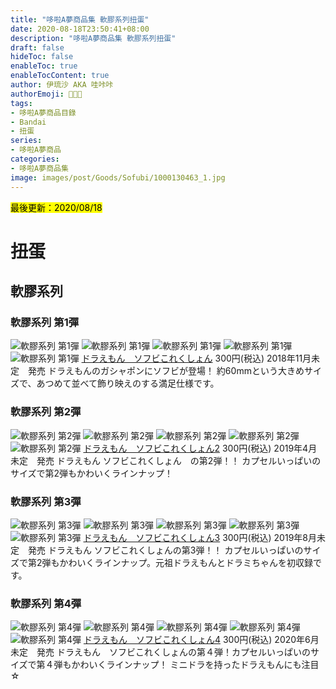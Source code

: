 ```yaml
---
title: "哆啦A夢商品集 軟膠系列扭蛋"
date: 2020-08-18T23:50:41+08:00
description: "哆啦A夢商品集 軟膠系列扭蛋"
draft: false
hideToc: false
enableToc: true
enableTocContent: true
author: 伊琉沙 AKA 哇咔咔
authorEmoji: 👩🏿‍🚀
tags: 
- 哆啦A夢商品目錄
- Bandai
- 扭蛋
series:
- 哆啦A夢商品
categories:
- 哆啦A夢商品集
image: images/post/Goods/Sofubi/1000130463_1.jpg
---
```

<mark>最後更新：2020/08/18</mark>

# 扭蛋
## 軟膠系列
### 軟膠系列 第1彈
![軟膠系列 第1彈](/images/post/Goods/Sofubi/1000130463_1.jpg)
![軟膠系列 第1彈](/images/post/Goods/Sofubi/1000130463_2.jpg)
![軟膠系列 第1彈](/images/post/Goods/Sofubi/1000130463_3.jpg)
![軟膠系列 第1彈](/images/post/Goods/Sofubi/1000130463_4.jpg)
![軟膠系列 第1彈](/images/post/Goods/Sofubi/1000130463_5.jpg)
[ドラえもん　ソフビこれくしょん](https://www.bandai.co.jp/catalog/item.php?jan_cd=4549660327110000)
300円(税込)
2018年11月未定　発売
ドラえもんのガシャポンにソフビが登場！
約60mmという大きめサイズで、あつめて並べて飾り映えのする満足仕様です。

### 軟膠系列 第2彈
![軟膠系列 第2彈](/images/post/Goods/Sofubi/1000134503_1.jpg)
![軟膠系列 第2彈](/images/post/Goods/Sofubi/1000134503_2.jpg)
![軟膠系列 第2彈](/images/post/Goods/Sofubi/1000134503_3.jpg)
![軟膠系列 第2彈](/images/post/Goods/Sofubi/1000134503_4.jpg)
![軟膠系列 第2彈](/images/post/Goods/Sofubi/1000134503_5.jpg)
[ドラえもん　ソフビこれくしょん2](https://www.bandai.co.jp/catalog/item.php?jan_cd=4549660362395000)
300円(税込)
2019年4月未定　発売
ドラえもん ソフビこれくしょん　の第2弾！！ カプセルいっぱいのサイズで第2弾もかわいくラインナップ！

### 軟膠系列 第3彈
![軟膠系列 第3彈](/images/post/Goods/Sofubi/1000137888_1.jpg)
![軟膠系列 第3彈](/images/post/Goods/Sofubi/1000137888_2.jpg)
![軟膠系列 第3彈](/images/post/Goods/Sofubi/1000137888_3.jpg)
![軟膠系列 第3彈](/images/post/Goods/Sofubi/1000137888_4.jpg)
![軟膠系列 第3彈](/images/post/Goods/Sofubi/1000137888_5.jpg)
[ドラえもん　ソフビこれくしょん3](https://www.bandai.co.jp/catalog/item.php?jan_cd=4549660397212000)
300円(税込)
2019年8月未定　発売
ドラえもん ソフビこれくしょんの第3弾！！ カプセルいっぱいのサイズで第2弾もかわいくラインナップ。元祖ドラえもんとドラミちゃんを初収録です。

### 軟膠系列 第4彈
![軟膠系列 第4彈](/images/post/Goods/Sofubi/1000146365_1.jpg)
![軟膠系列 第4彈](/images/post/Goods/Sofubi/1000146365_2.jpg)
![軟膠系列 第4彈](/images/post/Goods/Sofubi/1000146365_3.jpg)
![軟膠系列 第4彈](/images/post/Goods/Sofubi/1000146365_4.jpg)
![軟膠系列 第4彈](/images/post/Goods/Sofubi/1000146365_5.jpg)
[ドラえもん　ソフビこれくしょん4](https://www.bandai.co.jp/catalog/item.php?jan_cd=4549660488934000)
300円(税込)
2020年6月未定　発売
ドラえもん　ソフビこれくしょんの第４弾！カプセルいっぱいのサイズで第４弾もかわいくラインナップ！
ミニドラを持ったドラえもんにも注目☆
